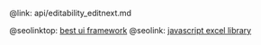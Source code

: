 @link: api/editability_editnext.md

@seolinktop: [best ui framework](https://webix.com)
@seolink: [javascript excel library](https://webix.com/widget/excel_viewer/)